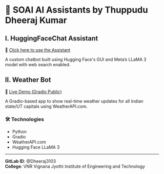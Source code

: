 # 🤖 SOAI AI Assistants by Thuppudu Dheeraj Kumar

## I. HuggingFaceChat Assistant

🔗 [Click here to use the Assistant](https://hf.co/chat/assistant/68542e6763f28d2f3906cf21)

A custom chatbot built using Hugging Face's GUI and Meta’s LLaMA 3 model with web search enabled.

## II. Weather Bot

🔗 [Live Demo (Gradio Public)](https://huggingface.co/spaces/Dheeraj3103/weather_bot)

A Gradio-based app to show real-time weather updates for all Indian state/UT capitals using WeatherAPI.com.

### 🛠️ Technologies
- Python  
- Gradio  
- WeatherAPI.com  
- Hugging Face LLaMA 3  

---

**GitLab ID**: @Dheeraj3103  
**College**: VNR Vignana Jyothi Institute of Engineering and Technology  
